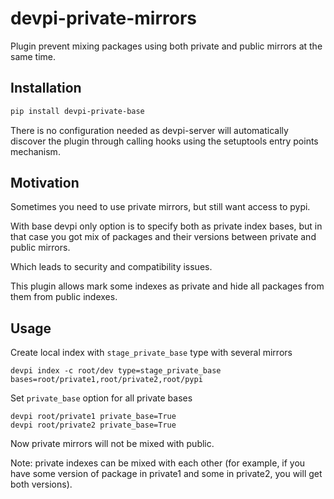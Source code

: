 # devpi-private-mirrors

Plugin prevent mixing packages using both private and public mirrors at the same time.

## Installation

```sh
pip install devpi-private-base
```

There is no configuration needed as devpi-server will automatically discover the plugin
through calling hooks using the setuptools entry points mechanism.

## Motivation

Sometimes you need to use private mirrors, but still want access to pypi.

With base devpi only option is to specify both as private index bases,
but in that case you got mix of packages and their versions between
private and public mirrors.

Which leads to security and compatibility issues.

This plugin allows mark some indexes as private and hide all packages from them
from public indexes.

## Usage

Create local index with `stage_private_base` type with several mirrors

```
devpi index -c root/dev type=stage_private_base bases=root/private1,root/private2,root/pypi
```

Set `private_base` option for all private bases

```
devpi root/private1 private_base=True
devpi root/private2 private_base=True
```

Now private mirrors will not be mixed with public.

Note: private indexes can be mixed with each other (for example, if you have some version
of package in private1 and some in private2, you will get both versions).
